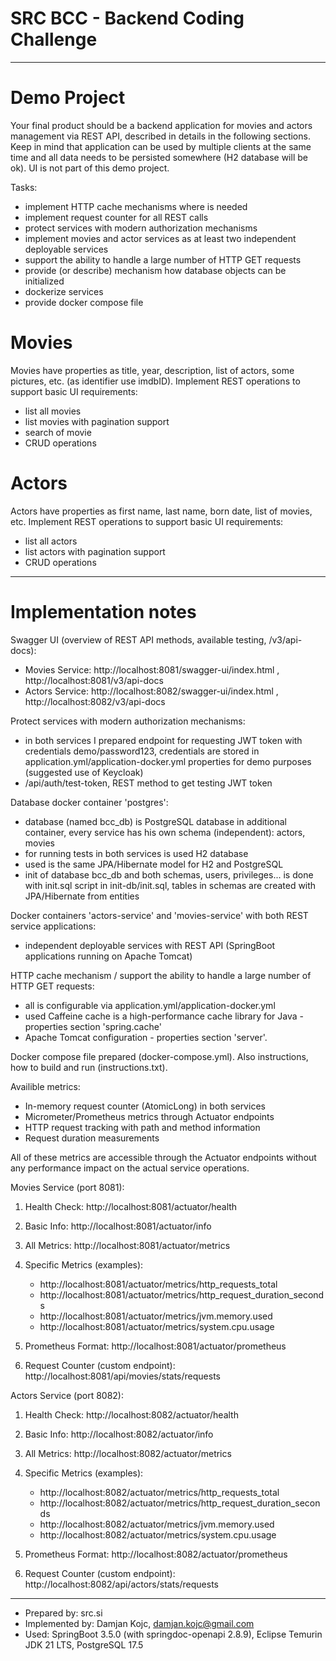 # SRC BCC - Backend Coding Challenge
____________________________________

# Demo Project
Your final product should be a backend application for movies and actors management via REST API, described in
details in the following sections. Keep in mind that application can be used by multiple clients at the same time and all
data needs to be persisted somewhere (H2 database will be ok). UI is not part of this demo project.

Tasks:
* implement HTTP cache mechanisms where is needed
* implement request counter for all REST calls
* protect services with modern authorization mechanisms
* implement movies and actor services as at least two independent deployable services
* support the ability to handle a large number of HTTP GET requests
* provide (or describe) mechanism how database objects can be initialized
* dockerize services
* provide docker compose file
  
# Movies
Movies have properties as title, year, description, list of actors, some pictures, etc. (as identifier use imdbID).
Implement REST operations to support basic UI requirements:
* list all movies
* list movies with pagination support
* search of movie
* CRUD operations
  
# Actors
Actors have properties as first name, last name, born date, list of movies, etc.
Implement REST operations to support basic UI requirements:
* list all actors
* list actors with pagination support
* CRUD operations

____________________________________

# Implementation notes

Swagger UI (overview of REST API methods, available testing, /v3/api-docs):
* Movies Service: http://localhost:8081/swagger-ui/index.html , http://localhost:8081/v3/api-docs
* Actors Service: http://localhost:8082/swagger-ui/index.html , http://localhost:8082/v3/api-docs

Protect services with modern authorization mechanisms:
* in both services I prepared endpoint for requesting JWT token with credentials demo/password123, credentials are stored in application.yml/application-docker.yml properties for demo purposes (suggested use of Keycloak)
* /api/auth/test-token, REST method to get testing JWT token

Database docker container 'postgres':
* database (named bcc_db) is PostgreSQL database in additional container, every service has his own schema (independent): actors, movies
* for running tests in both services is used H2 database
* used is the same JPA/Hibernate model for H2 and PostgreSQL
* init of database bcc_db and both schemas, users, privileges... is done with init.sql script in init-db/init.sql, tables in schemas are created with JPA/Hibernate from entities

Docker containers 'actors-service' and 'movies-service' with both REST service applications:
* independent deployable services with REST API (SpringBoot applications running on Apache Tomcat)

HTTP cache mechanism / support the ability to handle a large number of HTTP GET requests:
* all is configurable via application.yml/application-docker.yml
* used Caffeine cache is a high-performance cache library for Java - properties section 'spring.cache'
* Apache Tomcat configuration - properties section 'server'.

Docker compose file prepared (docker-compose.yml). Also instructions, how to build and run (instructions.txt). 

Availible metrics:
* In-memory request counter (AtomicLong) in both services
* Micrometer/Prometheus metrics through Actuator endpoints
* HTTP request tracking with path and method information
* Request duration measurements

All of these metrics are accessible through the Actuator endpoints without any performance impact on the actual service operations.

Movies Service (port 8081):

1. Health Check:
   http://localhost:8081/actuator/health

2. Basic Info:
   http://localhost:8081/actuator/info

3. All Metrics:
   http://localhost:8081/actuator/metrics

4. Specific Metrics (examples):
   * http://localhost:8081/actuator/metrics/http_requests_total
   * http://localhost:8081/actuator/metrics/http_request_duration_seconds
   * http://localhost:8081/actuator/metrics/jvm.memory.used
   * http://localhost:8081/actuator/metrics/system.cpu.usage

5. Prometheus Format:
   http://localhost:8081/actuator/prometheus

6. Request Counter (custom endpoint):
   http://localhost:8081/api/movies/stats/requests

Actors Service (port 8082):

1. Health Check:
   http://localhost:8082/actuator/health

2. Basic Info:
   http://localhost:8082/actuator/info

3. All Metrics:
   http://localhost:8082/actuator/metrics

4. Specific Metrics (examples):
   * http://localhost:8082/actuator/metrics/http_requests_total
   * http://localhost:8082/actuator/metrics/http_request_duration_seconds
   * http://localhost:8082/actuator/metrics/jvm.memory.used
   * http://localhost:8082/actuator/metrics/system.cpu.usage

5. Prometheus Format:
   http://localhost:8082/actuator/prometheus

6. Request Counter (custom endpoint):
   http://localhost:8082/api/actors/stats/requests

____________________________________
   
* Prepared by: src.si
* Implemented by: Damjan Kojc, damjan.kojc@gmail.com
* Used: SpringBoot 3.5.0 (with springdoc-openapi 2.8.9), Eclipse Temurin JDK 21 LTS, PostgreSQL 17.5